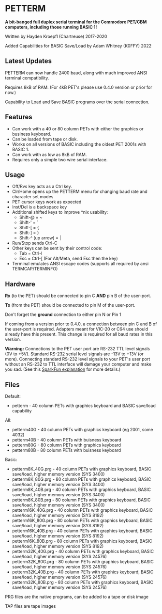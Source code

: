 # PETTERM

**A bit-banged full duplex serial terminal for the Commodore PET/CBM computers,
including those running BASIC 1!**

Written by Hayden Kroepfl (Chartreuse) 2017-2020

Added Capabilities for BASIC Save/Load by Adam Whitney (K0FFY) 2022

## Latest Updates

PETTERM can now handle 2400 baud, along with much improved ANSI terminal compatibility.

Requires 8kB of RAM. (For 4kB PET's please use 0.4.0 version or prior for now.)

Capability to Load and Save BASIC programs over the serial connection.

## Features

- Can work with a 40 or 80 column PETs with either the graphics or business keyboard.
- Can be loaded from tape or disk.
- Works on all versions of BASIC including the oldest PET 2001s with BASIC 1.
- Can work with as low as 8kB of RAM.
- Requires only a simple two wire serial interface.

## Usage

- Off/Rvs key acts as a Ctrl key.
- Clr/Home opens up the PETTERM menu for changing baud rate and character set modes
- PET cursor keys work as expected
- Inst/Del is a backspace key
- Additional shifted keys to improve *nix usability:
    - Shift-@ = ~
    - Shift-' = `
    - Shift-[ = {
    - Shift-] = }
    - Shift-^ (up arrow) = |
- Run/Stop sends Ctrl-C
- Other keys can be sent by their control code:
    - Tab = Ctrl-I
    - Esc = Ctrl-[ (For Alt/Meta, send Esc then the key)
- Terminal emulates ANSI escape codes (supports all required by ansi TERMCAP/TERMINFO)

## Hardware

**Rx** (to the PET) should be connected to pin C **AND** pin B of the user-port.

**Tx** (from the PET) should be connected to pin M of the user-port.

Don't forget the **ground** connection to either pin N or Pin 1

If coming from a version prior to 0.4.0, a connection between pin C and B of the user-port is required. Adapters meant for VIC-20 or C64 use should already have this present.
This change is required for all baud rates in this version.

**Warning:** Connections to the PET user port are RS-232 TTL level signals (0V to +5V). Standard RS-232 serial level signals are -13V to +13V (or more). Connecting standard RS-232 level signals to your PET's user port without an RS-232 to TTL interface will damage your computer and make you sad. (See this [SparkFun explanation](https://www.sparkfun.com/tutorials/215) for more details.)

## Files

Default:

- petterm - 40 column PETs with graphics keyboard and BASIC save/load capability

All:

- petterm40G - 40 column PETs with graphics keyboard (eg 2001, some 4032)
- petterm40B - 40 column PETs with buisness keyboard
- petterm80G - 80 column PETs with graphics keyboard
- petterm80B - 80 column PETs with buisness keyboard

Basic:

- petterm8K_40G.prg - 40 column PETs with graphics keyboard, BASIC save/load, higher memory version (SYS 3400)
- petterm8K_80G.prg - 80 column PETs with graphics keyboard, BASIC save/load, higher memory version (SYS 3400)
- petterm8K_40B.prg - 40 column PETs with graphics keyboard, BASIC save/load, higher memory version (SYS 3400)
- petterm8K_80B.prg - 80 column PETs with graphics keyboard, BASIC save/load, higher memory version (SYS 3400)
- petterm16K_40G.prg - 40 column PETs with graphics keyboard, BASIC save/load, higher memory version (SYS 8192)
- petterm16K_80G.prg - 80 column PETs with graphics keyboard, BASIC save/load, higher memory version (SYS 8192)
- petterm16K_40B.prg - 40 column PETs with graphics keyboard, BASIC save/load, higher memory version (SYS 8192)
- petterm16K_80B.prg - 80 column PETs with graphics keyboard, BASIC save/load, higher memory version (SYS 8192)
- petterm32K_40G.prg - 40 column PETs with graphics keyboard, BASIC save/load, higher memory version (SYS 24576)
- petterm32K_80G.prg - 80 column PETs with graphics keyboard, BASIC save/load, higher memory version (SYS 24576)
- petterm32K_40B.prg - 40 column PETs with graphics keyboard, BASIC save/load, higher memory version (SYS 24576)
- petterm32K_80B.prg - 80 column PETs with graphics keyboard, BASIC save/load, higher memory version (SYS 24576)

PRG files are the native programs, can be added to a tape or disk image

TAP files are tape images
